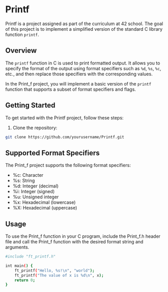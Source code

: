 # Printf

Printf is a project assigned as part of the curriculum at 42 school. The goal of this project is to implement a simplified version of the standard C library function `printf`.

## Overview

The `printf` function in C is used to print formatted output. It allows you to specify the format of the output using format specifiers such as `%d`, `%s`, `%c`, etc., and then replace those specifiers with the corresponding values.

In the Print_f project, you will implement a basic version of the `printf` function that supports a subset of format specifiers and flags.

## Getting Started

To get started with the Printf project, follow these steps:

1. Clone the repository:

```bash
git clone https://github.com/yourusername/Printf.git
```

## Supported Format Specifiers

The Print_f project supports the following format specifiers:

- %c: Character
- %s: String
- %d: Integer (decimal)
- %i: Integer (signed)
- %u: Unsigned integer
- %x: Hexadecimal (lowercase)
- %X: Hexadecimal (uppercase)

## Usage

To use the Print_f function in your C program, include the Print_f.h header file and call the Print_f function with the desired format string and arguments.
```bash
#include "ft_printf.h"

int main() {
    ft_printf("Hello, %s!\n", "world");
    ft_printf("The value of x is %d\n", x);
    return 0;
}
```

